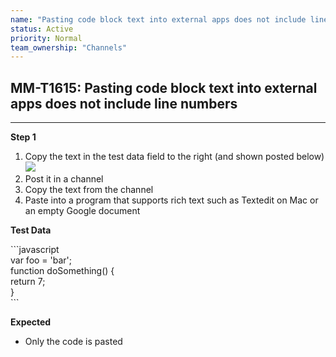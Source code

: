 ```yaml
---
name: "Pasting code block text into external apps does not include line numbers"
status: Active
priority: Normal
team_ownership: "Channels"
---
```


## MM-T1615: Pasting code block text into external apps does not include line numbers

---

**Step 1**

1. Copy the text in the test data field to the right (and shown posted below)![](https://smartbear-tm4j-prod-us-west-2-attachment-rich-text.s3.us-west-2.amazonaws.com/embedded-f3277290f945470c4add5d21ef3dc7ca7b74388fc7152bfb6b99ae58c66a95a8-1583943919338-2020-03-11_12-24-09.png)
2. Post it in a channel
3. Copy the text from the channel
4. Paste into a program that supports rich text such as Textedit on Mac or an empty Google document

**Test Data**

\`\`\`javascript\
var foo = 'bar';\
function doSomething() {\
return 7;\
}\
\`\`\`

**Expected**

- Only the code is pasted
